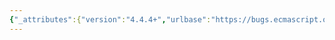 ```yaml
---
{"_attributes":{"version":"4.4.4+","urlbase":"https://bugs.ecmascript.org/","maintainer":"dherman@mozilla.com"},"bug":{"bug_id":3676,"creation_ts":"2015-01-24 08:20:00 -0800","short_desc":"6.1.5.1 Table 1: Typo in @@isConcatSpreadable","delta_ts":"2015-02-02 18:38:50 -0800","product":"Draft for 6th Edition","component":"editorial issue","version":"Rev 31: January 15, 2015 Draft","rep_platform":"All","op_sys":"All","bug_status":"RESOLVED","resolution":"FIXED","priority":"Normal","bug_severity":"enhancement","everconfirmed":true,"reporter":{"uid":"demoneaux","name":"Benjamin Tan"},"assigned_to":{"uid":"allen","name":"Allen Wirfs-Brock"},"long_desc":[{"commentid":11711,"comment_count":0,"who":{"uid":"demoneaux","name":"Benjamin Tan"},"bug_when":"2015-01-24 08:20:55 -0800","thetext":"In section 6.1.5.1, Table 1 on page 22,\n\n`@@isConcatSpreadable` is defined as:\n\n  > A Boolean valued property that if true indicates that an object should be flatten to its array elements by Array.prototype.concat.\n\nThere’s a typo there, it should be:\n\n  > A Boolean valued property that if true indicates that an object should be *flattened* to its array elements by Array.prototype.concat.\n\nAlso, I noticed that other function names in the table have a monospaced font, but `Array.prototype.concat` is not. Should this be the case?"},{"commentid":11813,"comment_count":1,"who":{"uid":"allen","name":"Allen Wirfs-Brock"},"bug_when":"2015-01-31 14:00:29 -0800","thetext":"fixed in rev32 editor's draft"},{"commentid":11934,"comment_count":2,"who":{"uid":"allen","name":"Allen Wirfs-Brock"},"bug_when":"2015-02-02 18:38:50 -0800","thetext":"fixed in rev32 draft"}]}}
---
```

